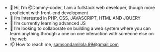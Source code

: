 - 👋 Hi, I’m @Dammy-coder, I am a fullstack web developer,  though more proficient with  front-end  development 
- 👀 I’m interested in PHP,  CSS, JAVASCRIPT, HTML AND JQUERY
- 🌱 I’m currently learning advanced JS
- 💞️ I’m looking to collaborate on building a web system where you can learn anything  through a one on one interaction with someone else on the web
- 📫 How to reach me, samsondamilola.99@gmail.com 

<!---
Dammy-coder/Dammy-coder is a ✨ special ✨ repository because its `README.md` (this file) appears on your GitHub profile.
You can click the Preview link to take a look at your changes.
--->
